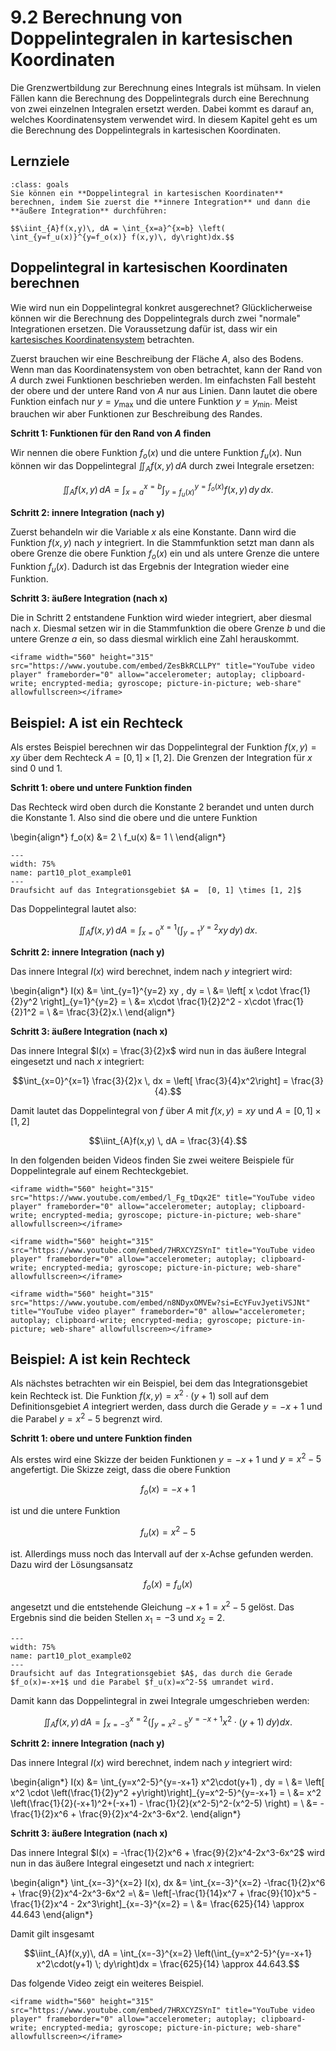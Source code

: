 # 9.2 Berechnung von Doppelintegralen in kartesischen Koordinaten

Die Grenzwertbildung zur Berechnung eines Integrals ist mühsam. In vielen Fällen
kann die Berechnung des Doppelintegrals durch eine Berechnung von zwei einzelnen
Integralen ersetzt werden. Dabei kommt es darauf an, welches Koordinatensystem
verwendet wird. In diesem Kapitel geht es um die Berechnung des Doppelintegrals
in kartesischen Koordinaten.

## Lernziele

```{admonition} Lernziele
:class: goals
Sie können ein **Doppelintegral in kartesischen Koordinaten** berechnen, indem Sie zuerst die **innere Integration** und dann die **äußere Integration** durchführen:

$$\iint_{A}f(x,y)\, dA = \int_{x=a}^{x=b} \left( \int_{y=f_u(x)}^{y=f_o(x)} f(x,y)\, dy\right)dx.$$

```

## Doppelintegral in kartesischen Koordinaten berechnen

Wie wird nun ein Doppelintegral konkret ausgerechnet? Glücklicherweise können
wir die Berechnung des Doppelintegrals durch zwei "normale" Integrationen
ersetzen. Die Voraussetzung dafür ist, dass wir ein [kartesisches
Koordinatensystem](https://de.wikipedia.org/wiki/Kartesisches_Koordinatensystem)
betrachten.

Zuerst brauchen wir eine Beschreibung der Fläche $A$, also des Bodens. Wenn man
das Koordinatensystem von oben betrachtet, kann der Rand von $A$ durch zwei
Funktionen beschrieben werden. Im einfachsten Fall besteht der obere und der
untere Rand von $A$ nur aus Linien. Dann lautet die obere Funktion einfach nur
$y=y_{\max}$ und die untere Funktion $y=y_{\min}$. Meist brauchen wir aber
Funktionen zur Beschreibung des Randes.

**Schritt 1: Funktionen für den Rand von $A$ finden**

Wir nennen die obere Funktion $f_o(x)$ und die untere Funktion $f_u(x)$. Nun
können wir das Doppelintegral $\iint_{A}f(x,y)\, dA$ durch zwei Integrale
ersetzen:

$$\iint_{A}f(x,y)\, dA = \int_{x=a}^{x=b} \int_{y=f_u(x)}^{y=f_o(x)} f(x,y)\, dy
\, dx.$$

**Schritt 2: innere Integration (nach y)**

Zuerst behandeln wir die Variable $x$ als eine Konstante. Dann wird die Funktion
$f(x,y)$ nach $y$ integriert. In die Stammfunktion setzt man dann als obere
Grenze die obere Funktion $f_o(x)$ ein und als untere Grenze die untere Funktion
$f_u(x)$. Dadurch ist das Ergebnis der Integration wieder eine Funktion.

**Schritt 3: äußere Integration (nach x)**

Die in Schritt 2 entstandene Funktion wird wieder integriert, aber diesmal nach
$x$. Diesmal setzen wir in die Stammfunktion die obere Grenze $b$ und die untere
Grenze $a$ ein, so dass diesmal wirklich eine Zahl herauskommt.

```{dropdown} Video zu "Doppenintegral, kein Rechteck" von Mathematische Methoden
<iframe width="560" height="315" src="https://www.youtube.com/embed/ZesBkRCLLPY" title="YouTube video player" frameborder="0" allow="accelerometer; autoplay; clipboard-write; encrypted-media; gyroscope; picture-in-picture; web-share" allowfullscreen></iframe>
```

## Beispiel: A ist ein Rechteck

Als erstes Beispiel berechnen wir das Doppelintegral der Funktion $f(x,y) = xy$
über dem Rechteck $A = [0, 1] \times [1, 2]$. Die Grenzen der Integration für $x$
sind $0$ und $1$.

**Schritt 1: obere und untere Funktion finden**

Das Rechteck wird oben durch die Konstante 2 berandet und unten durch die
Konstante 1. Also sind die obere und die untere Funktion

\begin{align*}
f_o(x) &= 2 \\
f_u(x) &= 1 \\
\end{align*}

```{figure} pics/part10_plot_example01.svg
---
width: 75%
name: part10_plot_example01
---
Draufsicht auf das Integrationsgebiet $A =  [0, 1] \times [1, 2]$
```

Das Doppelintegral lautet also:

$$\iint_{A}f(x,y)\, dA = \int_{x=0}^{x=1} \left( \int_{y=1}^{y=2} xy \, dy
\right) \, dx.$$

**Schritt 2: innere Integration (nach y)**

Das innere Integral $I(x)$ wird berechnet, indem nach $y$ integriert wird:

\begin{align*}
I(x) &= \int_{y=1}^{y=2} xy \, dy = \\
     &= \left[ x \cdot \frac{1}{2}y^2 \right]_{y=1}^{y=2} = \\
     &= x\cdot \frac{1}{2}2^2 - x\cdot \frac{1}{2}1^2 = \\
     &= \frac{3}{2}x.\\
\end{align*}

**Schritt 3: äußere Integration (nach x)**

Das innere Integral $I(x) = \frac{3}{2}x$ wird nun in das äußere Integral
eingesetzt und nach $x$ integriert:

$$\int_{x=0}^{x=1} \frac{3}{2}x \, dx = \left[ \frac{3}{4}x^2\right] =
\frac{3}{4}.$$

Damit lautet das Doppelintegral von $f$ über $A$ mit $f(x,y)=xy$ und $A= [0, 1]
\times [1, 2]$

$$\iint_{A}f(x,y) \, dA = \frac{3}{4}.$$

In den folgenden beiden Videos finden Sie zwei weitere Beispiele für
Doppelintegrale auf einem Rechteckgebiet.

```{dropdown} Video zu "Beispiel Doppelintegral" von Mathematische Methoden
<iframe width="560" height="315" src="https://www.youtube.com/embed/l_Fg_tDqx2E" title="YouTube video player" frameborder="0" allow="accelerometer; autoplay; clipboard-write; encrypted-media; gyroscope; picture-in-picture; web-share" allowfullscreen></iframe>
```

```{dropdown} Video zu "Beispiel Doppelintegral" von Mathematische Methoden
<iframe width="560" height="315" src="https://www.youtube.com/embed/7HRXCYZSYnI" title="YouTube video player" frameborder="0" allow="accelerometer; autoplay; clipboard-write; encrypted-media; gyroscope; picture-in-picture; web-share" allowfullscreen></iframe>
```

```{dropdown} Video zu "Mehrdimensionale INTEGRATION – Doppelintegral mit Grenzen" von Mathematrick
<iframe width="560" height="315" src="https://www.youtube.com/embed/n8NDyxOMVEw?si=EcYFuvJyetiVSJNt" title="YouTube video player" frameborder="0" allow="accelerometer; autoplay; clipboard-write; encrypted-media; gyroscope; picture-in-picture; web-share" allowfullscreen></iframe>
```

## Beispiel: A ist kein Rechteck

Als nächstes betrachten wir ein Beispiel, bei dem das Integrationsgebiet kein
Rechteck ist. Die Funktion $f(x,y) = x^2\cdot(y+1)$ soll auf dem
Definitionsgebiet $A$ integriert werden, dass durch die Gerade $y=-x+1$ und die
Parabel $y=x^2-5$ begrenzt wird.

**Schritt 1: obere und untere Funktion finden**

Als erstes wird eine Skizze der beiden Funktionen $y=-x+1$ und $y=x^2-5$
angefertigt. Die Skizze zeigt, dass die obere Funktion

$$f_o(x) = -x + 1$$

ist und die untere Funktion

$$f_u(x) = x^2 - 5$$

ist. Allerdings muss noch das Intervall auf der x-Achse gefunden werden. Dazu
wird der Lösungsansatz

$$f_o(x) = f_u(x)$$

angesetzt und die entstehende Gleichung $-x + 1 = x^2 -5$ gelöst. Das Ergebnis
sind die beiden Stellen $x_1 = -3$ und $x_2 = 2$.

```{figure} pics/part10_plot_example02.svg
---
width: 75%
name: part10_plot_example02
---
Draufsicht auf das Integrationsgebiet $A$, das durch die Gerade $f_o(x)=-x+1$ und die Parabel $f_u(x)=x^2-5$ umrandet wird.
```

Damit kann das Doppelintegral in zwei Integrale umgeschrieben werden:

$$\iint_{A}f(x,y)\, dA = \int_{x=-3}^{x=2} \left(\int_{y=x^2-5}^{y=-x+1}
x^2\cdot(y+1) \; dy\right)dx.$$

**Schritt 2: innere Integration (nach y)**

Das innere Integral $I(x)$ wird berechnet, indem nach $y$ integriert wird:

\begin{align*}
I(x) &= \int_{y=x^2-5}^{y=-x+1} x^2\cdot(y+1) \, dy = \\
     &= \left[ x^2 \cdot \left(\frac{1}{2}y^2 +y\right)\right]_{y=x^2-5}^{y=-x+1} = \\
     &= x^2 \left(\frac{1}{2}(-x+1)^2+(-x+1) - \frac{1}{2}(x^2-5)^2-(x^2-5) \right) = \\
     &= -\frac{1}{2}x^6 + \frac{9}{2}x^4-2x^3-6x^2.
\end{align*}

**Schritt 3: äußere Integration (nach x)**

Das innere Integral $I(x) = -\frac{1}{2}x^6 + \frac{9}{2}x^4-2x^3-6x^2$ wird nun
in das äußere Integral eingesetzt und nach $x$ integriert:

\begin{align*}
\int_{x=-3}^{x=2} I(x)\, dx &= \int_{x=-3}^{x=2} -\frac{1}{2}x^6 + \frac{9}{2}x^4-2x^3-6x^2 =\\
&= \left[-\frac{1}{14}x^7 + \frac{9}{10}x^5 - \frac{1}{2}x^4 - 2x^3\right]_{x=-3}^{x=2} = \\
&= \frac{625}{14} \approx 44.643
\end{align*}

Damit gilt insgesamt

$$\iint_{A}f(x,y)\, dA = \int_{x=-3}^{x=2} \left(\int_{y=x^2-5}^{y=-x+1}
x^2\cdot(y+1) \; dy\right)dx = \frac{625}{14} \approx 44.643.$$

Das folgende Video zeigt ein weiteres Beispiel.

```{dropdown} Video zu "Beispiel Doppelintegral, kein Rechteck" von Mathematische Methoden
<iframe width="560" height="315" src="https://www.youtube.com/embed/7HRXCYZSYnI" title="YouTube video player" frameborder="0" allow="accelerometer; autoplay; clipboard-write; encrypted-media; gyroscope; picture-in-picture; web-share" allowfullscreen></iframe>
```
